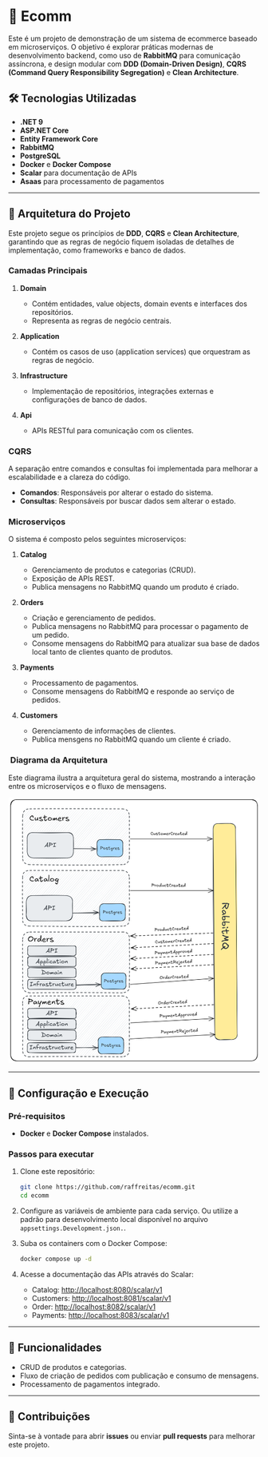 
# 🛒 Ecomm 

Este é um projeto de demonstração de um sistema de ecommerce baseado em microserviços. O objetivo é explorar práticas modernas de desenvolvimento backend, como uso de **RabbitMQ** para comunicação assíncrona, e design modular com **DDD (Domain-Driven Design)**, **CQRS (Command Query Responsibility Segregation)** e **Clean Architecture**.

## 🛠️ Tecnologias Utilizadas

- **.NET 9**
- **ASP.NET Core**
- **Entity Framework Core**  
- **RabbitMQ**
- **PostgreSQL**
- **Docker** e **Docker Compose**  
- **Scalar** para documentação de APIs
- **Asaas** para processamento de pagamentos

---

## 🏰 Arquitetura do Projeto

Este projeto segue os princípios de **DDD**, **CQRS** e **Clean Architecture**, garantindo que as regras de negócio fiquem isoladas de detalhes de implementação, como frameworks e banco de dados.

### Camadas Principais

1. **Domain**
   - Contém entidades, value objects, domain events e interfaces dos repositórios.  
   - Representa as regras de negócio centrais.

2. **Application**
   - Contém os casos de uso (application services) que orquestram as regras de negócio.

3. **Infrastructure**
   - Implementação de repositórios, integrações externas e configurações de banco de dados.

4. **Api**
   - APIs RESTful para comunicação com os clientes.

### CQRS

A separação entre comandos e consultas foi implementada para melhorar a escalabilidade e a clareza do código. 
- **Comandos**: Responsáveis por alterar o estado do sistema.  
- **Consultas**: Responsáveis por buscar dados sem alterar o estado.

### Microserviços

O sistema é composto pelos seguintes microserviços:

1. **Catalog**  
   - Gerenciamento de produtos e categorias (CRUD).
   - Exposição de APIs REST.
   - Publica mensagens no RabbitMQ quando um produto é criado.

2. **Orders**  
   - Criação e gerenciamento de pedidos.
   - Publica mensagens no RabbitMQ para processar o pagamento de um pedido.
   - Consome mensagens do RabbitMQ para atualizar sua base de dados local tanto de clientes quanto de produtos.

3. **Payments**  
   - Processamento de pagamentos.
   - Consome mensagens do RabbitMQ e responde ao serviço de pedidos.

4. **Customers**  
   - Gerenciamento de informações de clientes.
   - Publica mensgens no RabbitMQ quando um cliente é criado.

### ️ Diagrama da Arquitetura

Este diagrama ilustra a arquitetura geral do sistema, mostrando a interação entre os microserviços e o fluxo de mensagens.

![Diagrama da Arquitetura](./.github/images/diagram.png)

---

## 🔧 Configuração e Execução

### Pré-requisitos

- **Docker** e **Docker Compose** instalados.

### Passos para executar

1. Clone este repositório:  
   ```bash
   git clone https://github.com/raffreitas/ecomm.git
   cd ecomm
   ```

2. Configure as variáveis de ambiente para cada serviço. Ou utilize a padrão para desenvolvimento local disponível no arquivo `appsettings.Development.json.`.

3. Suba os containers com o Docker Compose:  
   ```bash
   docker compose up -d
   ```
 
4. Acesse a documentação das APIs através do Scalar:  
   - Catalog: [http://localhost:8080/scalar/v1](http://localhost:8080/scalar/v1)  
   - Customers: [http://localhost:8081/scalar/v1](http://localhost:8081/scalar/v1)  
   - Order: [http://localhost:8082/scalar/v1](http://localhost:8082/scalar/v1)  
   - Payments: [http://localhost:8083/scalar/v1](http://localhost:8083/scalar/v1)  


---

## 🚀 Funcionalidades

- CRUD de produtos e categorias.  
- Fluxo de criação de pedidos com publicação e consumo de mensagens.  
- Processamento de pagamentos integrado.

---

## 📢 Contribuições

Sinta-se à vontade para abrir **issues** ou enviar **pull requests** para melhorar este projeto.
